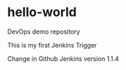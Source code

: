 # hello-world
DevOps demo repository

This is my first Jenkins Trigger

Change in Github
Jenkins version 1.1.4
